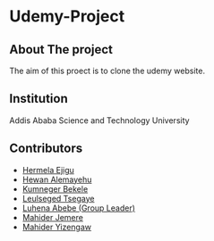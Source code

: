 # Udemy-Project

## About The project
The aim of this proect is to clone the udemy website.

## Institution
Addis Ababa Science and Technology University


## Contributors
* <a href="https://github.com/Hermii1">Hermela Ejigu</a>
* <a href="https://github.com/Hewialex">Hewan Alemayehu</a>
* <a href="https://github.com/Kumneger31" >Kumneger Bekele</a>
* <a href="https://github.com/leulsegedtsegaye" >Leulseged Tsegaye</a>
* <a href="https://github.com/luhenaabebe" >Luhena Abebe (Group Leader)</a>
* <a href="https://github.com/Mahi-gitlex" >Mahider Jemere</a>
* <a href="https://github.com/Finotmah" >Mahider Yizengaw</a>

